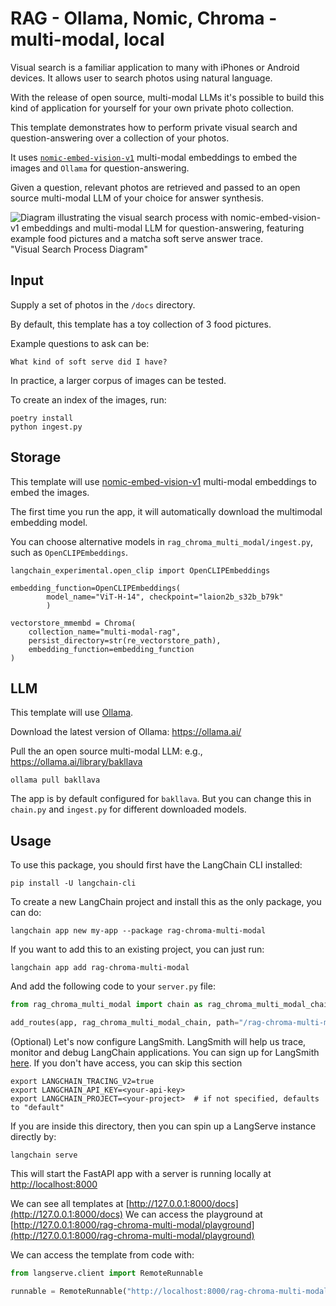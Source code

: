 # RAG - Ollama, Nomic, Chroma - multi-modal, local

Visual search is a familiar application to many with iPhones or Android devices. It allows user to search photos using natural language.
  
With the release of open source, multi-modal LLMs it's possible to build this kind of application for yourself for your own private photo collection.

This template demonstrates how to perform private visual search and question-answering over a collection of your photos.

It uses [`nomic-embed-vision-v1`](https://huggingface.co/nomic-ai/nomic-embed-vision-v1) multi-modal embeddings to embed the images and `Ollama` for question-answering.
 
Given a question, relevant photos are retrieved and passed to an open source multi-modal LLM of your choice for answer synthesis.
 
![Diagram illustrating the visual search process with nomic-embed-vision-v1 embeddings and multi-modal LLM for question-answering, featuring example food pictures and a matcha soft serve answer trace.](https://github.com/langchain-ai/langchain/assets/122662504/da543b21-052c-4c43-939e-d4f882a45d75) "Visual Search Process Diagram"

## Input

Supply a set of photos in the `/docs` directory. 

By default, this template has a toy collection of 3 food pictures.

Example questions to ask can be:
```
What kind of soft serve did I have?
```

In practice, a larger corpus of images can be tested.

To create an index of the images, run:
```
poetry install
python ingest.py
```

## Storage

This template will use [nomic-embed-vision-v1](https://huggingface.co/nomic-ai/nomic-embed-vision-v1) multi-modal embeddings to embed the images.

The first time you run the app, it will automatically download the multimodal embedding model.


You can choose alternative models in `rag_chroma_multi_modal/ingest.py`, such as `OpenCLIPEmbeddings`.
```
langchain_experimental.open_clip import OpenCLIPEmbeddings

embedding_function=OpenCLIPEmbeddings(
        model_name="ViT-H-14", checkpoint="laion2b_s32b_b79k"
        )

vectorstore_mmembd = Chroma(
    collection_name="multi-modal-rag",
    persist_directory=str(re_vectorstore_path),
    embedding_function=embedding_function
)
```

## LLM

This template will use [Ollama](https://python.langchain.com/docs/integrations/chat/ollama#multi-modal).

Download the latest version of Ollama: https://ollama.ai/

Pull the an open source multi-modal LLM: e.g., https://ollama.ai/library/bakllava

```
ollama pull bakllava
```

The app is by default configured for `bakllava`. But you can change this in `chain.py` and `ingest.py` for different downloaded models.

## Usage

To use this package, you should first have the LangChain CLI installed:

```shell
pip install -U langchain-cli
```

To create a new LangChain project and install this as the only package, you can do:

```shell
langchain app new my-app --package rag-chroma-multi-modal
```

If you want to add this to an existing project, you can just run:

```shell
langchain app add rag-chroma-multi-modal
```

And add the following code to your `server.py` file:
```python
from rag_chroma_multi_modal import chain as rag_chroma_multi_modal_chain

add_routes(app, rag_chroma_multi_modal_chain, path="/rag-chroma-multi-modal")
```

(Optional) Let's now configure LangSmith. 
LangSmith will help us trace, monitor and debug LangChain applications. 
You can sign up for LangSmith [here](https://smith.langchain.com/). 
If you don't have access, you can skip this section

```shell
export LANGCHAIN_TRACING_V2=true
export LANGCHAIN_API_KEY=<your-api-key>
export LANGCHAIN_PROJECT=<your-project>  # if not specified, defaults to "default"
```

If you are inside this directory, then you can spin up a LangServe instance directly by:

```shell
langchain serve
```

This will start the FastAPI app with a server is running locally at 
[http://localhost:8000](http://localhost:8000)

We can see all templates at [http://127.0.0.1:8000/docs](http://127.0.0.1:8000/docs)
We can access the playground at [http://127.0.0.1:8000/rag-chroma-multi-modal/playground](http://127.0.0.1:8000/rag-chroma-multi-modal/playground)  

We can access the template from code with:

```python
from langserve.client import RemoteRunnable

runnable = RemoteRunnable("http://localhost:8000/rag-chroma-multi-modal")
```
